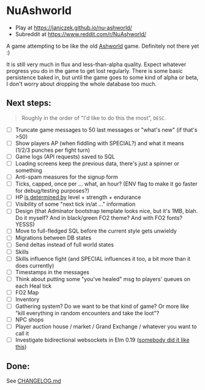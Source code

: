 # NuAshworld

* Play at https://janiczek.github.io/nu-ashworld/
* Subreddit at https://www.reddit.com/r/NuAshworld/

A game attempting to be like the old [Ashworld](http://web.archive.org/web/20090312000154/http://ashworld.webd.pl:80/index.php?strona=7) game. Definitely not there yet :)

It is still very much in flux and less-than-alpha quality. Expect whatever progress you do in the game to get lost regularly. There is some basic persistence baked in, but until the game goes to some kind of alpha or beta, I don't worry about dropping the whole database too much.

## Next steps:

> Roughly in the order of "I'd like to do this the most", `DESC`.

- [ ] Truncate game messages to 50 last messages or "what's new" (if that's >50)
- [ ] Show players AP (when fiddling with SPECIAL?) and what it means (1/2/3 punches per fight turn)
- [ ] Game logs (API requests) saved to SQL
- [ ] Loading screens keep the previous data, there's just a spinner or something
- [ ] Anti-spam measures for the signup form
- [ ] Ticks, capped, once per ... what, an hour? (ENV flag to make it go faster for debug/testing purposes?)
- [ ] HP [is determined by](http://fallout.wikia.com/wiki/Hit_Points#Fallout_and_Fallout_2) level + strength + endurance
- [ ] Visibility of some "next tick in/at ..." information
- [ ] Design (that Adminator bootstrap template looks nice, but it's 1MB, blah. Do it myself? And in black/green FO2 theme? And with FO2 fonts? YESSS)
- [ ] Move to full-fledged SQL before the current style gets unwieldy
- [ ] Migrations between DB states
- [ ] Send deltas instead of full world states
- [ ] Skills
- [ ] Skills influence fight (and SPECIAL influences it too, a bit more than it does currently)
- [ ] Timestamps in the messages
- [ ] Think about putting some "you've healed" msg to players' queues on each Heal tick
- [ ] FO2 Map
- [ ] Inventory
- [ ] Gathering system? Do we want to be that kind of game? Or more like "kill everything in random encounters and take the loot"?
- [ ] NPC shops
- [ ] Player auction house / market / Grand Exchange / whatever you want to call it
- [ ] Investigate bidirectional websockets in Elm 0.19 ([somebody did it like this](https://github.com/danneu/elm-mmo))

## Done:

See [CHANGELOG.md](https://github.com/Janiczek/nu-ashworld/blob/master/CHANGELOG.md)

